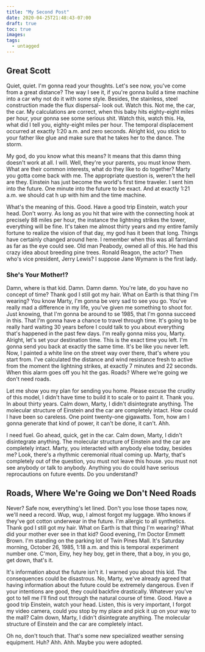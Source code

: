 ```yaml
---
title: "My Second Post"
date: 2020-04-25T21:48:43-07:00
draft: true
toc: true
images:
tags:
  - untagged
---
```


## Great Scott

Quiet, quiet. I'm gonna read your thoughts. Let's see now, you've come from a great distance? The way I see it, if you're gonna build a time machine into a car why not do it with some style. Besides, the stainless, steel construction made the flux dispersal- look out. Watch this. Not me, the car, the car. My calculations are correct, when this baby hits eighty-eight miles per hour, your gonna see some serious shit. Watch this, watch this. Ha, what did I tell you, eighty-eight miles per hour. The temporal displacement occurred at exactly 1:20 a.m. and zero seconds. Alright kid, you stick to your father like glue and make sure that he takes her to the dance. The storm.

My god, do you know what this means? It means that this damn thing doesn't work at all. I will. Well, they're your parents, you must know them. What are their common interests, what do they like to do together? Marty you gotta come back with me. The appropriate question is, weren't the hell are they. Einstein has just become the world's first time traveler. I sent him into the future. One minute into the future to be exact. And at exactly 1:21 a.m. we should cat h up with him and the time machine.

What's the meaning of this. Good. Have a good trip Einstein, watch your head. Don't worry. As long as you hit that wire with the connecting hook at precisely 88 miles per hour, the instance the lightning strikes the tower, everything will be fine. It's taken me almost thirty years and my entire family fortune to realize the vision of that day, my god has it been that long. Things have certainly changed around here. I remember when this was all farmland as far as the eye could see. Old man Peabody, owned all of this. He had this crazy idea about breeding pine trees. Ronald Reagon, the actor? Then who's vice president, Jerry Lewis? I suppose Jane Wymann is the first lady.

### She's Your Mother!?

Damn, where is that kid. Damn. Damn damn. You're late, do you have no concept of time? Thank god I still got my hair. What on Earth is that thing I'm wearing? You know Marty, I'm gonna be very sad to see you go. You've really mad a difference in my life, you've given me something to shoot for. Just knowing, that I'm gonna be around to se 1985, that I'm gonna succeed in this. That I'm gonna have a chance to travel through time. It's going to be really hard waiting 30 years before I could talk to you about everything that's happened in the past few days. I'm really gonna miss you, Marty. Alright, let's set your destination time. This is the exact time you left. I'm gonna send you back at exactly the same time. It's be like you never left. Now, I painted a white line on the street way over there, that's where you start from. I've calculated the distance and wind resistance fresh to active from the moment the lightning strikes, at exactly 7 minutes and 22 seconds. When this alarm goes off you hit the gas. Roads? Where we're going we don't need roads.

Let me show you my plan for sending you home. Please excuse the crudity of this model, I didn't have time to build it to scale or to paint it. Thank you. In about thirty years. Calm down, Marty, I didn't disintegrate anything. The molecular structure of Einstein and the car are completely intact. How could I have been so careless. One point twenty-one gigawatts. Tom, how am I gonna generate that kind of power, it can't be done, it can't. Ahh.

I need fuel. Go ahead, quick, get in the car. Calm down, Marty, I didn't disintegrate anything. The molecular structure of Einstein and the car are completely intact. Marty, you interacted with anybody else today, besides me? Look, there's a rhythmic ceremonial ritual coming up. Marty, that's completely out of the question, you must not leave this house. you must not see anybody or talk to anybody. Anything you do could have serious reprocautions on future events. Do you understand?

## Roads, Where We're Going we Don't Need Roads

Never? Safe now, everything's let lined. Don't you lose those tapes now, we'll need a record. Wup, wup, I almost forgot my luggage. Who knows if they've got cotton underwear in the future. I'm allergic to all synthetics. Thank god I still got my hair. What on Earth is that thing I'm wearing? What did your mother ever see in that kid? Good evening, I'm Doctor Emmett Brown. I'm standing on the parking lot of Twin Pines Mall. It's Saturday morning, October 26, 1985, 1:18 a.m. and this is temporal experiment number one. C'mon, Einy, hey hey boy, get in there, that a boy, in you go, get down, that's it.

It's information about the future isn't it. I warned you about this kid. The consequences could be disastrous. No, Marty, we've already agreed that having information about the future could be extremely dangerous. Even if your intentions are good, they could backfire drastically. Whatever you've got to tell me I'll find out through the natural course of time. Good. Have a good trip Einstein, watch your head. Listen, this is very important, I forgot my video camera, could you stop by my place and pick it up on your way to the mall? Calm down, Marty, I didn't disintegrate anything. The molecular structure of Einstein and the car are completely intact.

Oh no, don't touch that. That's some new specialized weather sensing equipment. Huh? Ahh. Ahh. Maybe you were adopted.
